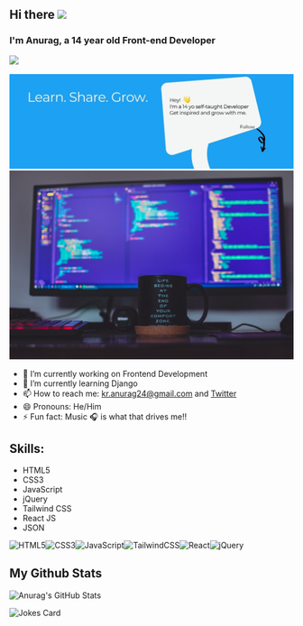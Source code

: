 ## Hi there <img src="https://raw.githubusercontent.com/MartinHeinz/MartinHeinz/master/wave.gif" width="30px">
### I'm Anurag, a 14 year old Front-end Developer 
![](https://komarev.com/ghpvc/?username=kr-anurag)

![Cover Image](20210718_123202.jpg)
![bg](tudor-baciu-vc3iVL_znJ8-unsplash.jpg)

- 🔭 I’m currently working on Frontend Development
- 🌱 I’m currently learning Django
- 📫 How to reach me: kr.anurag24@gmail.com and [Twitter](https://twitter.com/kr_anurag_)
- 😄 Pronouns: He/Him
- ⚡ Fun fact: Music 🎧 is what that drives me!! 

## Skills:
* HTML5
* CSS3
* JavaScript 
* jQuery
* Tailwind CSS
* React JS
* JSON

<img alt="HTML5" src="https://img.shields.io/badge/html5-%23E34F26.svg?style=for-the-badge&logo=html5&logoColor=white"/><img alt="CSS3" src="https://img.shields.io/badge/css3-%231572B6.svg?style=for-the-badge&logo=css3&logoColor=white"/><img alt="JavaScript" src="https://img.shields.io/badge/javascript-%23323330.svg?style=for-the-badge&logo=javascript&logoColor=%23F7DF1E"/><img alt="TailwindCSS" src="https://img.shields.io/badge/tailwindcss-%2338B2AC.svg?style=for-the-badge&logo=tailwind-css&logoColor=white"/><img alt="React" src="https://img.shields.io/badge/react-%2320232a.svg?style=for-the-badge&logo=react&logoColor=%2361DAFB"/><img alt="jQuery" src="https://img.shields.io/badge/jquery-%230769AD.svg?style=for-the-badge&logo=jquery&logoColor=white"/>

## My Github Stats
![Anurag's GitHub Stats](https://github-readme-stats.vercel.app/api?username=kr-anurag&show_icons=true&theme=radical)
<!-- HTML -->
<img src="https://readme-jokes.vercel.app/api" alt="Jokes Card"/>

